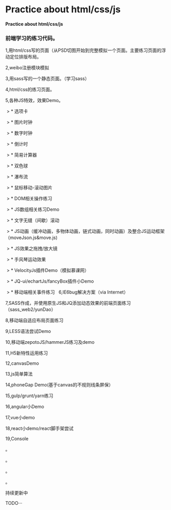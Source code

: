 # Practice about html/css/js

#### Practice about html/css/js

### 前端学习的练习代码。

1,用html/css写的页面（从PSD切图开始到完整模拟一个页面。主要练习页面的浮动定位排版布局。

2,weibo注册模块模拟

3,用sass写的一个静态页面。（学习sass）

4,html/css的练习页面。

5,各种JS特效，效果Demo。

  > * 选项卡
  
  > * 图片时钟
  
  > * 数字时钟
  
  > * 倒计时
  
  > * 简易计算器
  
  > * 双色球
  
  > * 瀑布流
  
  > * 鼠标移动-滚动图片
  
  > * DOM相关操作练习
  
  > * JS数组相关练习Demo
  
  > * 文字无缝（间歇）滚动
  
  > * JS动画（缓冲动画，多物体动画，链式动画，同时动画）及整合JS运动框架（moveJson.js&move.js)
  
  > * JS效果之拖拽/放大镜
  
  > * 手风琴运动效果
   
  > * VelocityJs插件Demo（模拟慕课网）
  
  > * JQ-ui/echartJs/fancyBox插件小Demo
  
  > * 移动端相关事件练习
   
6,IE6bug解决方案（via Internet）

7,SASS作成，并使用原生JS和JQ添加动态效果的前端页面练习（sass_web2/yunDao）

8,移动端自适应布局页面练习

9,LESS语法尝试Demo

10,移动端zepotoJS/hammerJS练习及demo

11,H5新特性运用练习

12,canvasDemo

13,js简单算法

14,phoneGap Demo(基于canvas的不规则线条屏保）

15,gulp/grunt/yarn练习

16,angular小Demo

17,vue小demo

18,react小demo/react脚手架尝试

19,Console

。

。

。

。

持续更新中

TODO···
